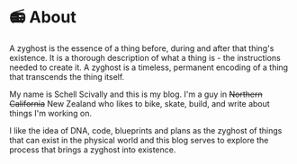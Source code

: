# 📻 About

A zyghost is the essence of a thing before, during and after that thing's
existence. It is a thorough description of what a thing is - the
instructions needed to create it. A zyghost is a timeless, permanent
encoding of a thing that transcends the thing itself.

My name is Schell Scivally and this is my blog. I'm a guy in ~~Northern
California~~ New Zealand who likes to bike, skate, build, and write about things I'm working
on.

I like the idea of DNA, code, blueprints and plans as the zyghost of things that
can exist in the physical world and this blog serves to explore the process
that brings a zyghost into existence.

